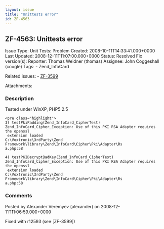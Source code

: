 ```yaml
---
layout: issue
title: "Unittests error"
id: ZF-4563
---
```


ZF-4563: Unittests error
------------------------

 Issue Type: Unit Tests: Problem Created: 2008-10-11T14:33:41.000+0000 Last Updated: 2008-12-11T11:07:00.000+0000 Status: Resolved Fix version(s): 
 Reporter:  Thomas Weidner (thomas)  Assignee:  John Coggeshall (coogle)  Tags: - Zend\_InfoCard
 
 Related issues: - [ZF-3599](/issues/browse/ZF-3599)
 
 Attachments: 
### Description

Tested under WinXP, PHP5.2.5

 
    <pre class="highlight">
    3) testPkiPadding(Zend_InfoCard_CipherTest)
    Zend_InfoCard_Cipher_Exception: Use of this PKI RSA Adapter requires the openssl
     extension loaded
    C:\Voxtronic\3rdParty\Zend Framework\library\Zend\InfoCard\Cipher\Pki\Adapter\Rs
    a.php:58
    
    4) testPKIDecryptBadKey(Zend_InfoCard_CipherTest)
    Zend_InfoCard_Cipher_Exception: Use of this PKI RSA Adapter requires the openssl
     extension loaded
    C:\Voxtronic\3rdParty\Zend Framework\library\Zend\InfoCard\Cipher\Pki\Adapter\Rs
    a.php:58


 

 

### Comments

Posted by Alexander Veremyev (alexander) on 2008-12-11T11:06:59.000+0000

Fixed with r12593 (see [ZF-3599])

 

 